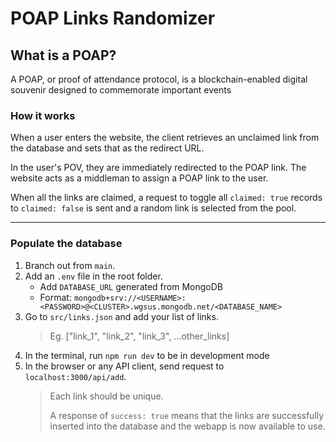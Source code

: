 # POAP Links Randomizer

## What is a POAP?
A POAP, or proof of attendance protocol, is a blockchain-enabled digital souvenir designed to commemorate important events

### How it works
When a user enters the website, the client retrieves an unclaimed link from the database and sets that as the redirect URL.

In the user's POV, they are immediately redirected to the POAP link. The website acts as a middleman to assign a POAP link to the user.

When all the links are claimed, a request to toggle all `claimed: true` records to `claimed: false` is sent and a random link is selected from the pool.

-------------------------

### Populate the database

1. Branch out from `main`.
2. Add an `.env` file in the root folder.
   - Add `DATABASE_URL` generated from MongoDB
   - Format: `mongodb+srv://<USERNAME>:<PASSWORD>@<CLUSTER>.wgsus.mongodb.net/<DATABASE_NAME>`
3. Go to `src/links.json` and add your list of links.
   > Eg. ["link_1", "link_2", "link_3", ...other_links]
4. In the terminal, run `npm run dev` to be in development mode
5. In the browser or any API client, send request to `localhost:3000/api/add`.
   > Each link should be unique.
   >
   > A response of `success: true` means that the links are successfully inserted into the database and the webapp is now available to use.
